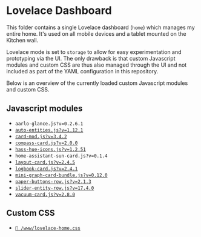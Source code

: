 # Lovelace Dashboard

This folder contains a single Lovelace dashboard (`home`) which manages my
entire home. It's used on all mobile devices and a tablet mounted on the Kitchen
wall.

Lovelace mode is set to `storage` to allow for easy experimentation and
prototyping via the UI. The only drawback is that custom Javascript modules and
custom CSS are thus also managed through the UI and not included as part of the
YAML configuration in this repository.

Below is an overview of the currently loaded custom Javascript modules and
custom CSS.

## Javascript modules

- `aarlo-glance.js?v=0.2.6.1`
- [`auto-entities.js?v=1.12.1`](https://github.com/thomasloven/lovelace-auto-entities)
- [`card-mod.js?v=3.4.2`](https://github.com/thomasloven/lovelace-card-mod/releases/tag/3.4.2)
- [`compass-card.js?v=2.0.0`](https://github.com/tomvanswam/compass-card/releases/tag/v2.0.0)
- [`hass-hue-icons.js?v=1.2.51`](https://github.com/arallsopp/hass-hue-icons/releases/tag/v1.2.51)
- `home-assistant-sun-card.js?v=0.1.4`
- [`layout-card.js?v=2.4.5`](https://github.com/thomasloven/lovelace-layout-card/releases/tag/v2.4.5)
- [`logbook-card.js?v=2.4.1`](https://github.com/royto/logbook-card/releases/tag/2.4.1)
- [`mini-graph-card-bundle.js?v=0.12.0`](https://github.com/kalkih/mini-graph-card/releases/tag/v0.12.0)
- [`paper-buttons-row.js?v=2.1.3`](https://github.com/jcwillox/lovelace-paper-buttons-row/releases/tag/2.1.3)
- [`slider-entity-row.js?v=17.4.0`](https://github.com/thomasloven/lovelace-slider-entity-row/releases/tag/17.4.0)
- [`vacuum-card.js?v=2.8.0`](https://github.com/denysdovhan/vacuum-card/releases/tag/v2.8.0)

## Custom CSS

- [`📄 /www/lovelace-home.css`](/www/lovelace-home.css)
